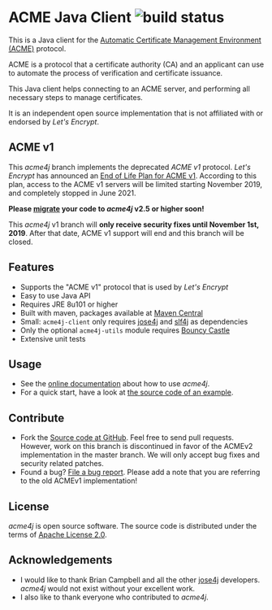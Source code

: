# ACME Java Client ![build status](https://shredzone.org/badge/acmev1/acme4j.svg)

This is a Java client for the [Automatic Certificate Management Environment (ACME)](https://tools.ietf.org/html/draft-ietf-acme-acme-06) protocol.

ACME is a protocol that a certificate authority (CA) and an applicant can use to automate the process of verification and certificate issuance.

This Java client helps connecting to an ACME server, and performing all necessary steps to manage certificates.

It is an independent open source implementation that is not affiliated with or endorsed by _Let's Encrypt_.

## ACME v1

This _acme4j_ branch implements the deprecated _ACME v1_ protocol. _Let's Encrypt_ has announced an [End of Life Plan for ACME v1](https://community.letsencrypt.org/t/end-of-life-plan-for-acmev1/88430). According to this plan, access to the ACME v1 servers will be limited starting November 2019, and completely stopped in June 2021.

**Please [migrate](https://shredzone.org/maven/acme4j/migration.html) your code to _acme4j_ v2.5 or higher soon!**

This _acme4j_ v1 branch will **only receive security fixes until November 1st, 2019**. After that date, ACME v1 support will end and this branch will be closed.

## Features

* Supports the "ACME v1" protocol that is used by _Let's Encrypt_
* Easy to use Java API
* Requires JRE 8u101 or higher
* Built with maven, packages available at [Maven Central](http://search.maven.org/#search|ga|1|g%3A%22org.shredzone.acme4j%22)
* Small: `acme4j-client` only requires [jose4j](https://bitbucket.org/b_c/jose4j/wiki/Home) and [slf4j](http://www.slf4j.org/) as dependencies
* Only the optional `acme4j-utils` module requires [Bouncy Castle](http://www.bouncycastle.org)
* Extensive unit tests

## Usage

* See the [online documentation](https://shredzone.org/maven/acme4j-acmev1/) about how to use _acme4j_.
* For a quick start, have a look at [the source code of an example](https://github.com/shred/acme4j/blob/acmev1/acme4j-example/src/main/java/org/shredzone/acme4j/ClientTest.java).

## Contribute

* Fork the [Source code at GitHub](https://github.com/shred/acme4j). Feel free to send pull requests. However, work on this branch is discontinued in favor of the ACMEv2 implementation in the master branch. We will only accept bug fixes and security related patches.
* Found a bug? [File a bug report](https://github.com/shred/acme4j/issues). Please add a note that you are referring to the old ACMEv1 implementation!

## License

_acme4j_ is open source software. The source code is distributed under the terms of [Apache License 2.0](http://www.apache.org/licenses/LICENSE-2.0).

## Acknowledgements

* I would like to thank Brian Campbell and all the other [jose4j](https://bitbucket.org/b_c/jose4j/wiki/Home) developers. _acme4j_ would not exist without your excellent work.
* I also like to thank everyone who contributed to _acme4j_.
